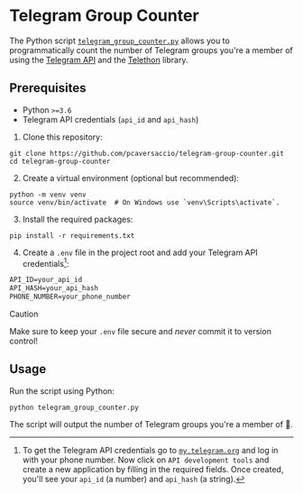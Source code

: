 # Telegram Group Counter

The Python script [`telegram_group_counter.py`](./telegram_group_counter.py) allows you to programmatically count the number of Telegram groups you're a member of using the [Telegram API](https://core.telegram.org) and the [Telethon](https://github.com/LonamiWebs/Telethon) library.

## Prerequisites

- Python `>=3.6`
- Telegram API credentials (`api_id` and `api_hash`)

1. Clone this repository:

```console
git clone https://github.com/pcaversaccio/telegram-group-counter.git
cd telegram-group-counter
```

2. Create a virtual environment (optional but recommended):

```console
python -m venv venv
source venv/bin/activate  # On Windows use `venv\Scripts\activate`.
```

3. Install the required packages:

```console
pip install -r requirements.txt
```

4. Create a `.env` file in the project root and add your Telegram API credentials[^1]:

```txt
API_ID=your_api_id
API_HASH=your_api_hash
PHONE_NUMBER=your_phone_number
```

> [!CAUTION]
> Make sure to keep your `.env` file secure and _never_ commit it to version control!

## Usage

Run the script using Python:

```console
python telegram_group_counter.py
```

The script will output the number of Telegram groups you're a member of 🫡.

[^1]: To get the Telegram API credentials go to [`my.telegram.org`](https://my.telegram.org) and log in with your phone number. Now click on `API development tools` and create a new application by filling in the required fields. Once created, you'll see your `api_id` (a number) and `api_hash` (a string).
